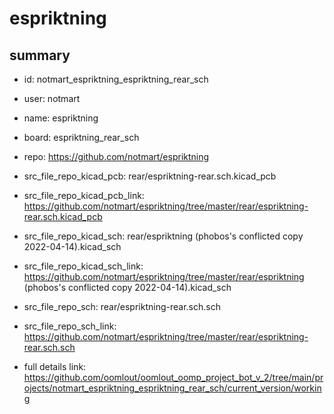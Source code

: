 # espriktning
 
## summary 
* id: notmart_espriktning_espriktning_rear_sch
* user: notmart
* name: espriktning
* board: espriktning_rear_sch
* repo: https://github.com/notmart/espriktning
* src_file_repo_kicad_pcb: rear/espriktning-rear.sch.kicad_pcb
* src_file_repo_kicad_pcb_link: https://github.com/notmart/espriktning/tree/master/rear/espriktning-rear.sch.kicad_pcb
* src_file_repo_kicad_sch: rear/espriktning (phobos's conflicted copy 2022-04-14).kicad_sch
* src_file_repo_kicad_sch_link: https://github.com/notmart/espriktning/tree/master/rear/espriktning (phobos's conflicted copy 2022-04-14).kicad_sch

* src_file_repo_sch: rear/espriktning-rear.sch.sch
* src_file_repo_sch_link: https://github.com/notmart/espriktning/tree/master/rear/espriktning-rear.sch.sch
* full details link: https://github.com/oomlout/oomlout_oomp_project_bot_v_2/tree/main/projects/notmart_espriktning_espriktning_rear_sch/current_version/working  







